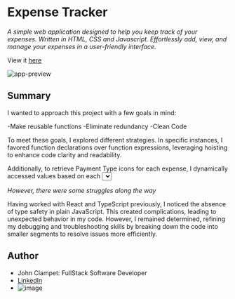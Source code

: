 # Expense Tracker

*A simple web application designed to help you keep track of your expenses. Written in HTML, CSS and Javascript. Effortlessly add, view, and manage your expenses in a user-friendly interface.*

View it [here](https://expense-tracker-app-sdmm-6.pages.dev/)

![app-preview](src/Screenshot%202023-10-10%20at%201.59.43 AM.png)

## Summary
I wanted to approach this project with a few goals in mind: 

-Make reusable functions
-Eliminate redundancy
-Clean Code

To meet these goals, I explored different strategies. In specific instances, I favored function declarations over function expressions, leveraging hoisting to enhance code clarity and readability.

Additionally, to retrieve Payment Type icons for each expense, I dynamically accessed values based on each <select> element with the corresponding key name.

*However, there were some struggles along the way*

Having worked with React and TypeScript previously, I noticed the absence of type safety in plain JavaScript. This created complications, leading to unexpected behavior in my code. However, I remained determined, refining my debugging and troubleshooting skills by breaking down the code into smaller segments to resolve issues more efficiently.

## Author
- John Clampet: FullStack Software Developer
- [LinkedIn](https://www.linkedin.com/in/john-clampet-264007122/)
- ![image](https://github.com/jsclampet/expense-tracker-app-sdmm-6/assets/55774252/1ca8b1d9-4059-4e4a-9630-e973c501e286)
